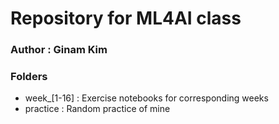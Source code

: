 # Repository for ML4AI class

### Author : Ginam Kim

### Folders
- week_[1-16] : Exercise notebooks for corresponding weeks
- practice : Random practice of mine
